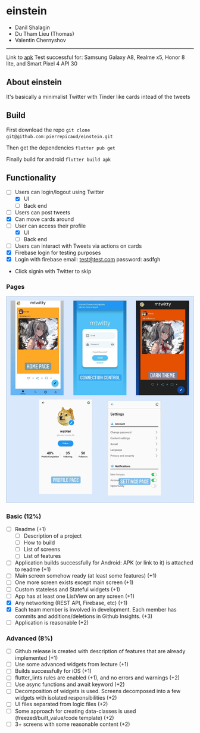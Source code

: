 # einstein
- Danil Shalagin
- Du Tham Lieu (Thomas)
- Valentin Chernyshov
---------

Link to [apk](./build/app/outputs/flutter-apk/app-release.apk)
Test successful for: Samsung Galaxy A8, Realme x5, Honor 8 lite, and Smart Pixel 4 API 30

## About einstein
It's basically a minimalist Twitter with Tinder like cards intead of the tweets

## Build
First download the repo
`git clone git@github.com:pierrepicaud/einstein.git`

Then get the dependencies
`flutter pub get`

Finally build for android
`flutter build apk`

## Functionality
- [ ] Users can login/logout using Twitter
    - [x] UI
    - [ ] Back end
- [ ] Users can post tweets
- [x] Can move cards around
- [ ] User can access their profile
    - [x] UI
    - [ ] Back end
- [ ] Users can interact with Tweets via actions on cards
- [x] Firebase login for testing purposes
- [x] Login with firebase
    email: test@test.com
    password: asdfgh
- Click signin with Twitter to skip

### Pages
![image text](./images/images.jpeg)

### Basic (12%)
- [ ] Readme (+1)
    - [ ] Description of a project
    - [ ] How to build
    - [ ] List of screens
    - [ ] List of features
- [ ] Application builds successfully for Android: APK (or link to it) is attached to readme (+1)
- [ ] Main screen somehow ready (at least some features) (+1)
- [ ] One more screen exists except main screen (+1)
- [ ] Custom stateless and Stateful widgets (+1)
- [ ] App has at least one ListView on any screen (+1)
- [x] Any networking (REST API, Firebase, etc) (+1)
- [x] Each team member is involved in development. Each member has commits and additions/deletions in Github Insights. (+3)
- [ ] Application is reasonable (+2)

### Advanced (8%)
- [ ] Github release is created with description of features that are already implemented (+1)
- [ ] Use some advanced widgets from lecture (+1)
- [ ] Builds successfully for iOS (+1)
- [ ] flutter_lints rules are enabled (+1), and no errors and warnings (+2)
- [ ] Use async functions and await keyword (+2)
- [ ] Decomposition of widgets is used. Screens decomposed into a few widgets with isolated responsibilities (+2)
- [ ] UI files separated from logic files (+2)
- [ ] Some approach for creating data-classes is used (freezed/built_value/code template) (+2)
- [ ] 3+ screens with some reasonable content (+2)

